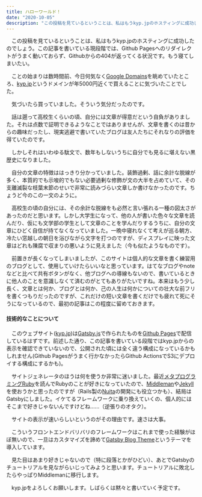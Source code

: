 ```yaml
---
title: ハローワールド！
date: "2020-10-05"
description: "この投稿を見ているということは、私はもうkyp.jpのホスティングに成功したのでしょう。"
---
```


　この投稿を見ているということは、私はもうkyp.jpのホスティングに成功したのでしょう。この記事を書いている現段階では、Github Pagesへのリダイレクトがうまく動いておらず、Githubからの404が返ってくる状況です。もう寝てしまいたい。

　ことの始まりは数時間前、今日何気なく[Google Domains](https://domains.google)を眺めていたところ、[kyp.jp](https://kyp.jp)というドメインが年5000円近くで買えることに気づいたことでした。  

　気づいたら買っていました。そういう気分だったのです。

　話は遡って高校生くらいの頃、自分には文章が得意だという自負がありました。それは点数で証明できるようなことではありませんが、文章を書くのは昔からの趣味だったし、現実逃避で書いていたブログは友人たちにそれなりの評価を得ていたのです。

　しかしそれはいわゆる駄文で、数年もしないうちに自分でも見るに堪えない黒歴史になりました。

　自分の文章の特徴ははっきり分かっていました。装飾過剰、話に余計な脱線が多く、本質的でも示唆的でもない必要過剰な修飾が文の大半を占めていて、その支離滅裂な枝葉末節のせいで非常に読みづらい文章しか書けなかったのです。ちょうど今のこの一文のように。

　高校生の頃の自分には、その余計な脱線をも必然と言い張れる一種の図太さがあったのだと思います。しかし大学生になって、他の人が書いた色々な文章を読んだり、仮にも文学部の学生として文章のことを学んだりするうちに、自分の文章にひどく自信が持てなくなっていました。一晩中寝れなくて考えが巡る朝方、冷たい窓越しの朝日を浴びながら文字を打つのですが、ディスプレイに映った文章はどれも陳腐で収まりの悪いように見えました（今も似たようなものです）。

　前置きが長くなってしまいましたが、このサイトは個人的な文章を書く練習用のブログとして、使用していけたらいいなと思っています。はてなブログやnoteなどと比べて共有ボタンがなく、他ブログへの導線もないので、書いているときに他人のことを意識しなくて済むのがとてもありがたいですね。本来はもう少し長く、文章とは何か、ブログとは何か、己の人生は何かについての壮大な前フリを書くつもりだったのですが、これだけの短い文章を書くだけでも疲れて死にそうになっているので、最初の記事はこの程度に留めておきます。

#### 技術的なことについて

　このウェブサイト([kyp.jp](https://kyp.jp/))は[Gatsby.js](https://www.gatsbyjs.com/)で作られたものを[Github Pages](https://github.com/)で配信しているはずです。前述した通り、この記事を書いている段階ではkyp.jpからの表示を確認できていないので、公開された頃には全く違う構成になっているかもしれません(Github Pagesがうまく行かなかったらGithub ActionsでS3にデプロイする構成にするかも)。

　サイトジェネレータのほうは何を使うか非常に迷いました。最近[メタプログラミングRuby](https://www.amazon.co.jp/dp/4873117437)を読んでRubyのことが好きになっていたので、[Middleman](https://middlemanapp.com/jp/)や[Jekyll](http://jekyllrb-ja.github.io/)を使おうかと思ったのですが（Rails製の[Nuita](https://nuita.net/)の開発にも役立つかも）、結局はGatsbyにしました。イケてるフレームワークに乗り換えていくの、個人的にはそこまで好きじゃないんですけどね……（逆張りのオタク）。  

　サイトの表示が速いらしいというのがその理由です。速さは大事。

　こういうフロントエンドバリバリのフレームワークはこれまで使った経験がほぼ無いので、一旦はカスタマイズを諦めて[Gatsby Blog Theme](https://www.gatsbyjs.com/plugins/gatsby-theme-blog/)というテーマを導入しています。

　見た目はあまり好きじゃないので（特に段落とかがひどい）、あとでGatsbyのチュートリアルを見ながらいじってみようと思います。チュートリアルに敗北したらやっぱりMiddlemanに移行します。

　kyp.jpをよろしくお願いします。しばらくは黙々と書いていく予定です。
